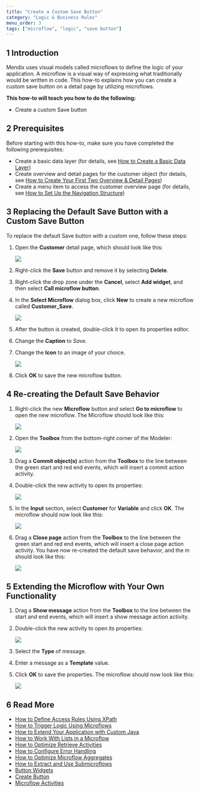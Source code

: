 ```yaml
---
title: "Create a Custom Save Button"
category: "Logic & Business Rules"
menu_order: 3
tags: ["microflow", "logic", "save button"]
---
```

## 1 Introduction

Mendix uses visual models called microflows to define the logic of your application. A microflow is a visual way of expressing what traditionally would be written in code. This how-to explains how you can create a custom save button on a detail page by utilizing microflows.

**This how-to will teach you how to do the following:**

* Create a custom Save button

## 2 Prerequisites

Before starting with this how-to, make sure you have completed the following prerequisites:

* Create a basic data layer (for details, see [How to Create a Basic Data Layer](../data-models/create-a-basic-data-layer))
* Create overview and detail pages for the customer object (for details, see [How to Create Your First Two Overview & Detail Pages](../ux/create-your-first-two-overview-and-detail-pages))
* Create a menu item to access the customer overview page (for details, see [How to Set Up the Navigation Structure](../general/setting-up-the-navigation-structure))

## 3 Replacing the Default Save Button with a Custom Save Button

To replace the default Save button with a custom one, follow these steps:

1.  Open the **Customer** detail page, which should look like this:

    ![](attachments/18448679/18580990.png)

2. Right-click the **Save** button and remove it by selecting **Delete**.
3. Right-click the drop zone under the **Cancel**, select **Add widget**, and then select **Call microflow button**.
4.  In the **Select Microflow** dialog box, click **New** to create a new microflow called **Customer_Save**.

    ![](attachments/18448679/customer-save.png)

5. After the button is created, double-click it to open its properties editor.
6. Change the **Caption** to *Save*.
7.  Change the **Icon** to an image of your choice.

    ![](attachments/18448679/18580987.png)

8. Click **OK** to save the new microflow button.

## 4 Re-creating the Default Save Behavior

1.  Right-click the new **Microflow** button and select **Go to microflow** to open the new microflow. The Microflow should look like this:
    
    ![](attachments/18448679/18580984.png)

2. Open the **Toolbox** from the bottom-right corner of the Modeler:

    ![](attachments/8784287/8946802.png)

3. Drag a **Commit object(s)** action from the **Toolbox** to the line between the green start and red end events, which will insert a commit action activity.
4.  Double-click the new activity to open its properties:

    ![](attachments/18448679/18580983.png)

5.  In the **Input** section, select **Customer** for **Variable** and click **OK**. The microflow should now look like this:
    
    ![](attachments/18448679/18580982.png)

6.  Drag a **Close page** action from the **Toolbox** to the line between the green start and red end events, which will insert a close page action activity. You have now re-created the default save behavior, and the m should look like this:

    ![](attachments/18448679/18580981.png)

## 5 Extending the Microflow with Your Own Functionality

1. Drag a **Show message** action from the **Toolbox** to the line between the start and end events, which will insert a show message action activity.
2.  Double-click the new activity to open its properties:

    ![](attachments/18448679/18580980.png)

3. Select the **Type** of message.
4. Enter a message as a **Template** value.
5.  Click **OK** to save the properties. The microflow should now look like this:

    ![](attachments/18448679/18580979.png)

## 6 Read More

* [How to Define Access Rules Using XPath](define-access-rules-using-xpath)
* [How to Trigger Logic Using Microflows](triggering-logic-using-microflows)
* [How to Extend Your Application with Custom Java](extending-your-application-with-custom-java)
* [How to Work With Lists in a Microflow](working-with-lists-in-a-microflow)
* [How to Optimize Retrieve Activities](optimizing-retrieve-activities)
* [How to Configure Error Handling](set-up-error-handling)
* [How to Optimize Microflow Aggregates](optimizing-microflow-aggregates)
* [How to Extract and Use Submicroflows](extract-and-use-sub-microflows)
* [Button Widgets](/refguide7/button-widgets)
* [Create Button](/refguide7/new-button)
* [Microflow Activities](/refguide7/activities)
